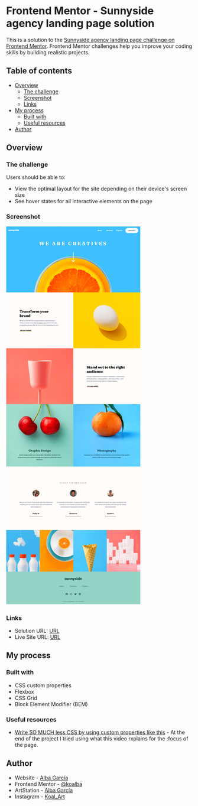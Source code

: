 # Frontend Mentor - Sunnyside agency landing page solution

This is a solution to the [Sunnyside agency landing page challenge on Frontend Mentor](https://www.frontendmentor.io/challenges/sunnyside-agency-landing-page-7yVs3B6ef). Frontend Mentor challenges help you improve your coding skills by building realistic projects.

## Table of contents

- [Overview](#overview)
  - [The challenge](#the-challenge)
  - [Screenshot](#screenshot)
  - [Links](#links)
- [My process](#my-process)
  - [Built with](#built-with)
  - [Useful resources](#useful-resources)
- [Author](#author)

## Overview

### The challenge

Users should be able to:

- View the optimal layout for the site depending on their device's screen size
- See hover states for all interactive elements on the page

### Screenshot

![](final/final-desktop.png)

### Links

- Solution URL: [URL](https://www.frontendmentor.io/solutions/landing-page-with-css-and-javascript-NMctTAyTY)
- Live Site URL: [URL](https://cranky-khorana-8adc33.netlify.app/)

## My process

### Built with

- CSS custom properties
- Flexbox
- CSS Grid
- Block Element Modifier (BEM)

### Useful resources

- [Write SO MUCH less CSS by using custom properties like this](https://www.youtube.com/watch?v=Wyc2hJZ_W8o&t=108s&ab_channel=KevinPowell) - At the end of the project I tried using what this video rxplains for the :focus of the page.

## Author

- Website - [Alba García](https://koalba.netlify.app/)
- Frontend Mentor - [@koalba](https://www.frontendmentor.io/profile/koalba)
- ArtStation - [Alba García](https://www.artstation.com/koal_art)
- Instagram - [Koal_Art](https://www.instagram.com/koal_art/)
